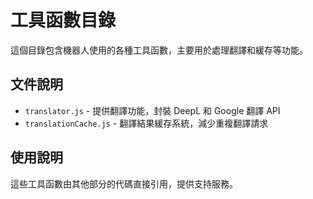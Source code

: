# 工具函數目錄

這個目錄包含機器人使用的各種工具函數，主要用於處理翻譯和緩存等功能。

## 文件說明

- `translator.js` - 提供翻譯功能，封裝 DeepL 和 Google 翻譯 API
- `translationCache.js` - 翻譯結果緩存系統，減少重複翻譯請求

## 使用說明

這些工具函數由其他部分的代碼直接引用，提供支持服務。